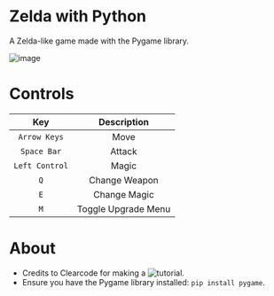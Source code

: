 # Zelda with Python
A Zelda-like game made with the Pygame library.

![image](https://user-images.githubusercontent.com/85440857/160607397-d085869c-3910-4091-b790-be096ee72b5a.png)

# Controls
| Key | Description |
| :---: | :---: |
| `Arrow Keys` | Move |
| `Space Bar` | Attack |
| `Left Control` | Magic |
| `Q` | Change Weapon |
| `E` | Change Magic |
| `M` | Toggle Upgrade Menu |

# About
- Credits to Clearcode for making a ![tutorial](https://youtu.be/QU1pPzEGrqw).
- Ensure you have the Pygame library installed: `pip install pygame`.
